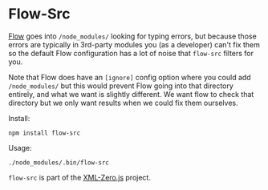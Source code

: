 # Flow-Src

[Flow](https://flow.org/) goes into `/node_modules/` looking for typing errors, but because those errors are typically in 3rd-party modules you (as a developer) can't fix them so the default Flow configuration has a lot of noise that `flow-src` filters for you.

Note that Flow does have an `[ignore]` config option where you could add `/node_modules/` but this would prevent Flow going into that directory entirely, and what we want is slightly different. We want flow to check that directory but we only want results when we could fix them ourselves.

Install:

    npm install flow-src

Usage:
  
    ./node_modules/.bin/flow-src



`flow-src` is part of the [XML-Zero.js](https://github.com/holloway/xml-zero.js) project.
